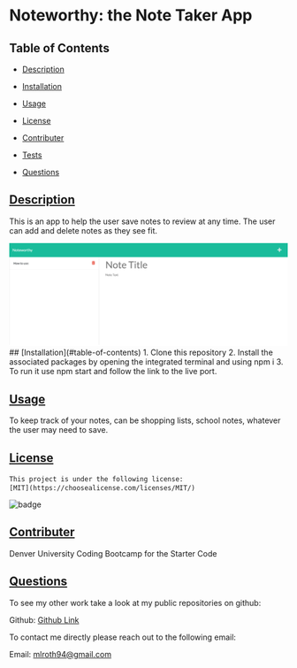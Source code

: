 # Noteworthy: the Note Taker App

## Table of Contents

* [Description](#description)

* [Installation](#installation)

* [Usage](#usage)

* [License](#license)

* [Contributer](#contributer)

* [Tests](#tests)

* [Questions](#questions)
 
 ## [Description](#table-of-contents)
 This is an app to help the user save notes to review at any time. The user can add and delete notes as they see fit.

 <img src= "public/assets/images/dry-badlands-33193.herokuapp.com_notes.png"/>
 ## [Installation](#table-of-contents)
 1. Clone this repository 
 2. Install the associated packages by opening the integrated terminal and using npm i 
 3. To run it use npm start and follow the link to the live port. 

 ## [Usage](#table-of-contents)
To keep track of your notes, can be shopping lists, school notes, whatever the user may need to save.

 ## [License](#table-of-contents) 
    This project is under the following license: 
    [MIT](https://choosealicense.com/licenses/MIT/)
 ![badge](https://img.shields.io/badge/license-MIT-blue )

 ## [Contributer](#table-of-contents)
 Denver University Coding Bootcamp for the Starter Code

 ## [Questions](#table-of-contents)

 To see my other work take a look at my public repositories on github:

 Github: [Github Link](https://github.com/moyuh)


 To contact me directly please reach out to the following email:

 Email: [mlroth94@gmail.com](mailto:mlroth94@gmail.com)

